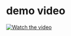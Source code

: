 # demo video

[![Watch the video](https://img.youtube.com/vi/BWu5oi-w-g8/maxresdefault.jpg)](https://youtu.be/BWu5oi-w-g8)

